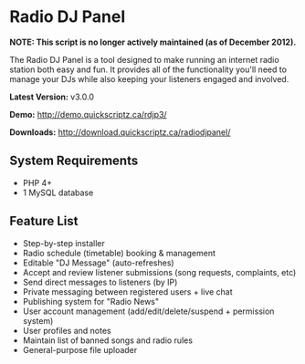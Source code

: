 # Radio DJ Panel

**NOTE: This script is no longer actively maintained (as of December 2012).**

The Radio DJ Panel is a tool designed to make running an internet radio station both easy and fun. It provides all of the functionality you'll need to manage your DJs while also keeping your listeners engaged and involved.

**Latest Version:** v3.0.0

**Demo:** http://demo.quickscriptz.ca/rdjp3/

**Downloads:** http://download.quickscriptz.ca/radiodjpanel/

## System Requirements

- PHP 4+
- 1 MySQL database

## Feature List

- Step-by-step installer
- Radio schedule (timetable) booking & management
- Editable "DJ Message" (auto-refreshes)
- Accept and review listener submissions (song requests, complaints, etc)
- Send direct messages to listeners (by IP)
- Private messaging between registered users + live chat
- Publishing system for "Radio News"
- User account management (add/edit/delete/suspend + permission system)
- User profiles and notes
- Maintain list of banned songs and radio rules
- General-purpose file uploader
